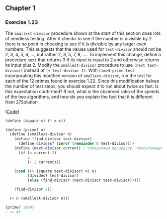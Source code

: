 ## Chapter 1

### Exercise 1.23

The `smallest-divisor` procedure shown at the start of this section does lots of needless testing: After it checks to see if the number is divisible by 2 there is no point in checking to see if it is divisible by any larger even numbers. This suggests that the values used for `test-divisor` should not be 2, 3, 4, 5, 6, ..., but rather 2, 3, 5, 7, 9, .... To implement this change, define a procedure `next` that returns 3 if its input is equal to 2 and otherwise returns its input plus 2. Modify the `smallest-divisor` procedure to use `(next test-divisor)` instead of `(+ test-divisor 1)`. With `timed-prime-test` incorporating this modified version of `smallest-divisor`, run the test for each of the 12 primes found in exercise 1.22. Since this modification halves the number of test steps, you should expect it to run about twice as fast. Is this expectation confirmed? If not, what is the observed ratio of the speeds of the two algorithms, and how do you explain the fact that it is different from 2?Solution

([Code](../../doc/Chapter%201/Exercise%201.23.scm))

```scheme
(define (square x) (* x x))

(define (prime? n)
  (define (smallest-divisor n)
    (define (find-divisor test-divisor)
      (define divides? (zero? (remainder n test-divisor)))
    (define (next-divisor current) ; определяем процедуру, пропускающую чётные делители после «2»
      (if (= current 2)
          3
          (+ 2 current)))

    (cond ((> (square test-divisor) n) n)
          (divides? test-divisor)
          (else (find-divisor (next-divisor test-divisor)))))

    (find-divisor 2))

  (= n (smallest-divisor n)))

(prime? 1999)
; => #t
```

